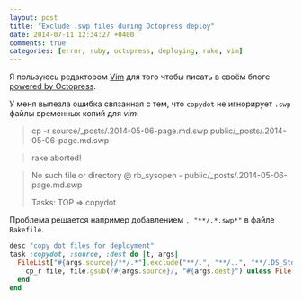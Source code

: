 ```yaml
---
layout: post
title: "Exclude .swp files during Octopress deploy"
date: 2014-07-11 12:34:27 +0400
comments: true
categories: [error, ruby, octopress, deploying, rake, vim]
---
```


Я пользуюсь редактором [Vim](http://www.vim.org) для того чтобы писать в своём блоге [powered by Octopress](http://octopress.org).

У меня вылезла ошибка связанная с тем, что ``copydot`` не игнорирует ``.swp`` файлы временных копий для _vim_:

>cp -r source/_posts/.2014-05-06-page.md.swp public/_posts/.2014-05-06-page.md.swp

>rake aborted!

>No such file or directory @ rb_sysopen - public/_posts/.2014-05-06-page.md.swp
>
>Tasks: TOP => copydot

Проблема решается например добавлением ``, "**/.*.swp*"`` в файле ``Rakefile``.
``` ruby Rakefile
desc "copy dot files for deployment"
task :copydot, :source, :dest do |t, args|
  FileList["#{args.source}/**/.*"].exclude("**/.", "**/..", "**/.DS_Store", "**/._*", "**/.*.swp*").each do |file|
    cp_r file, file.gsub(/#{args.source}/, "#{args.dest}") unless File.directory?(file)
  end
end
```

